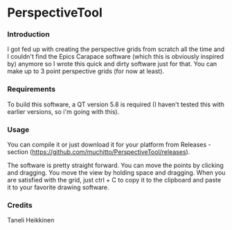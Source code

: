# PerspectiveTool

### Introduction

I got fed up with creating the perspective grids from scratch all the time and I couldn't find the Epics Carapace software (which this is obviously inspired by) anymore so I wrote this quick and dirty software just for that. You can make up to 3 point perspective grids (for now at least).

### Requirements

To build this software, a QT version 5.8 is required (I haven't tested this with earlier versions, so i'm going with this).

### Usage

You can compile it or just download it for your platform from Releases -section (https://github.com/muchitto/PerspectiveTool/releases).

The software is pretty straight forward. You can move the points by clicking and dragging. You move the view by holding space and dragging. When you are satisfied with the grid, just ctrl + C to copy it to the clipboard and paste it to your favorite drawing software.

### Credits

Taneli Heikkinen
